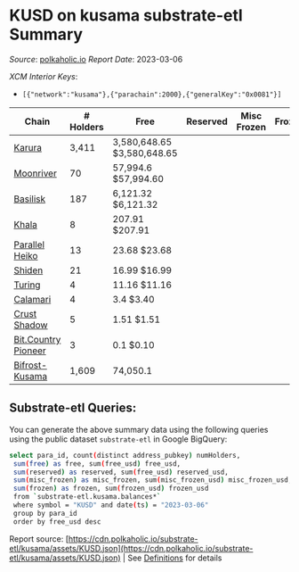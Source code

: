 # KUSD on kusama substrate-etl Summary

_Source_: [polkaholic.io](https://polkaholic.io) *Report Date*: 2023-03-06


*XCM Interior Keys*:
* `[{"network":"kusama"},{"parachain":2000},{"generalKey":"0x0081"}]`


| Chain | # Holders | Free | Reserved | Misc Frozen | Frozen | Price | AssetID |
| ----- | --------- | ---- | -------- | ----------- | ------ | ----- | ------- |
| [Karura](/kusama/2000-karura) | 3,411 | 3,580,648.65 $3,580,648.65 |   |    |   | $1.00 | `{"Token":"KUSD"}` |
| [Moonriver](/kusama/2023-moonriver) | 70 | 57,994.6 $57,994.60 |   |    |   | $1.00 | `{"Token":"214920334981412447805621250067209749032"}` |
| [Basilisk](/kusama/2090-basilisk) | 187 | 6,121.32 $6,121.32 |   |    |   | $1.00 | `{"Token":"2"}` |
| [Khala](/kusama/2004-khala) | 8 | 207.91 $207.91 |   |    |   | $1.00 | `{"Token":"4"}` |
| [Parallel Heiko](/kusama/2085-parallel-heiko) | 13 | 23.68 $23.68 |   |    |   | $1.00 | `{"Token":"103"}` |
| [Shiden](/kusama/2007-shiden) | 21 | 16.99 $16.99 |   |    |   | $1.00 | `{"Token":"18446744073709551616"}` |
| [Turing](/kusama/2114-turing) | 4 | 11.16 $11.16 |   |    |   | $1.00 | `{"Token":"2"}` |
| [Calamari](/kusama/2084-calamari) | 4 | 3.4 $3.40 |   |    |   | $1.00 | `{"Token":"9"}` |
| [Crust Shadow](/kusama/2012-shadow) | 5 | 1.51 $1.51 |   |    |   | $1.00 | `{"Token":"214920334981412447805621250067209749032"}` |
| [Bit.Country Pioneer](/kusama/2096-bitcountrypioneer) | 3 | 0.1 $0.10 |   |    |   | $1.00 | `{"Stable":"0"}` |
| [Bifrost-Kusama](/kusama/2001-bifrost-ksm) | 1,609 | 74,050.1  |   |    |   |  | `{"Stable":"KUSD"}` |

## Substrate-etl Queries:
You can generate the above summary data using the following queries using the public dataset `substrate-etl` in Google BigQuery:
```bash
select para_id, count(distinct address_pubkey) numHolders, 
 sum(free) as free, sum(free_usd) free_usd,
 sum(reserved) as reserved, sum(free_usd) reserved_usd,
 sum(misc_frozen) as misc_frozen, sum(misc_frozen_usd) misc_frozen_usd,
 sum(frozen) as frozen, sum(frozen_usd) frozen_usd
 from `substrate-etl.kusama.balances*` 
 where symbol = "KUSD" and date(ts) = "2023-03-06"
 group by para_id
 order by free_usd desc
```


Report source: [https://cdn.polkaholic.io/substrate-etl/kusama/assets/KUSD.json](https://cdn.polkaholic.io/substrate-etl/kusama/assets/KUSD.json) | See [Definitions](/DEFINITIONS.md) for details
